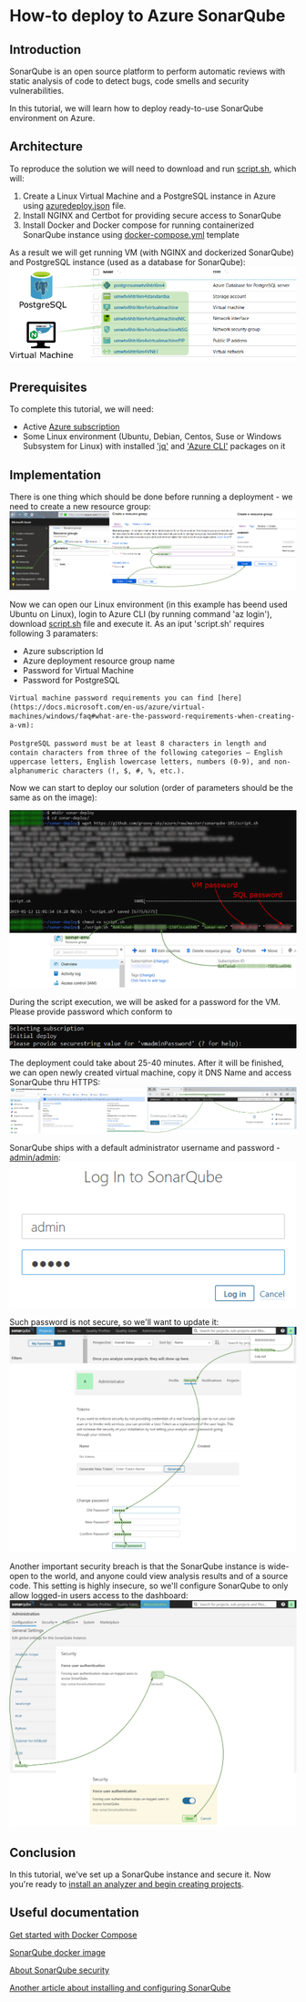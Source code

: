 # How-to deploy to Azure SonarQube

## Introduction
SonarQube is an open source platform to perform automatic reviews with static analysis of code to detect bugs, code smells and security vulnerabilities.

In this tutorial, we will learn how to deploy ready-to-use SonarQube environment on Azure.

## Architecture
To reproduce the solution we will need to download and run [script.sh](https://raw.githubusercontent.com/groovy-sky/azure/master/sonarqube-101/script.sh), which will:
1. Create a Linux Virtual Machine and a PostgreSQL instance in Azure using [azuredeploy.json](https://raw.githubusercontent.com/groovy-sky/azure/master/sonarqube-101/azuredeploy.json) file.
1. Install NGINX and Certbot for providing secure access to SonarQube
1. Install Docker and Docker compose for running containerized SonarQube instance using [docker-compose.yml](https://raw.githubusercontent.com/groovy-sky/azure/master/sonarqube-101/docker-compose.yml) template

As a result we will get running VM (with NGINX and dockerized SonarQube) and PostgreSQL instance (used as a database for SonarQube):
![](/images/sonarqube-101/sonar_arch.png)

## Prerequisites
To complete this tutorial, we will need:
* Active [Azure subscription](https://azure.microsoft.com/en-us/pricing/purchase-options/)
* Some Linux environment (Ubuntu, Debian, Centos, Suse or Windows Subsystem for Linux) with installed ['jq'](https://stedolan.github.io/jq/) and ['Azure CLI'](https://docs.microsoft.com/en-us/cli/azure/install-azure-cli?view=azure-cli-latest) packages on it

## Implementation
There is one thing which should be done before running a deployment - we need to create a new resource group:
![](/images/sonarqube-101/azure_new_group.png)

Now we can open our Linux environment (in this example has beend used Ubuntu on Linux), login to Azure CLI (by running command 'az login'), download [script.sh](https://github.com/groovy-sky/azure/raw/master/sonarqube-101/script.sh) file and execute it. As an iput 'script.sh' requires following 3 paramaters: 
* Azure subscription Id
* Azure deployment resource group name
* Password for Virtual Machine
* Password for PostgreSQL

```
Virtual machine password requirements you can find [here](https://docs.microsoft.com/en-us/azure/virtual-machines/windows/faq#what-are-the-password-requirements-when-creating-a-vm):

PostgreSQL password must be at least 8 characters in length and contain characters from three of the following categories – English uppercase letters, English lowercase letters, numbers (0-9), and non-alphanumeric characters (!, $, #, %, etc.).
```
Now we can start to deploy our solution (order of parameters should be the same as on the image):

![](/images/sonarqube-101/deploy_params.png)

During the script execution, we will be asked for a password for the VM. Please provide password which conform to 

![](/images/sonarqube-101/vm_password.png)

The deployment could take about 25-40 minutes. After it will be finished, we can open newly created virtual machine, copy it DNS Name and access SonarQube thru HTTPS:
![](/images/sonarqube-101/result.png)

SonarQube ships with a default administrator username and password - [admin/admin](https://docs.sonarqube.org/latest/instance-administration/security/#header-2):
![](/images/sonarqube-101/admin_login.png)

Such password is not secure, so we'll want to update it:
![](/images/sonarqube-101/sonar_admin_pass.png)

Another important security breach is that the SonarQube instance is wide-open to the world, and anyone could view analysis results and of a source code. This setting is highly insecure, so we'll configure SonarQube to only allow logged-in users access to the dashboard:
![](/images/sonarqube-101/sonar_off_anonym.png)

## Conclusion
In this tutorial, we've set up a SonarQube instance and secure it. Now you're ready to [install an analyzer and begin creating projects](https://docs.sonarqube.org/latest/analysis/overview/). 

## Useful documentation

[Get started with Docker Compose
](https://docs.docker.com/compose/gettingstarted/)

[SonarQube docker image](https://hub.docker.com/_/sonarqube)

[About SonarQube security](https://docs.sonarqube.org/latest/instance-administration/security/)

[Another article about installing and configuring SonarQube](https://www.digitalocean.com/community/tutorials/how-to-ensure-code-quality-with-sonarqube-on-ubuntu-16-04)
